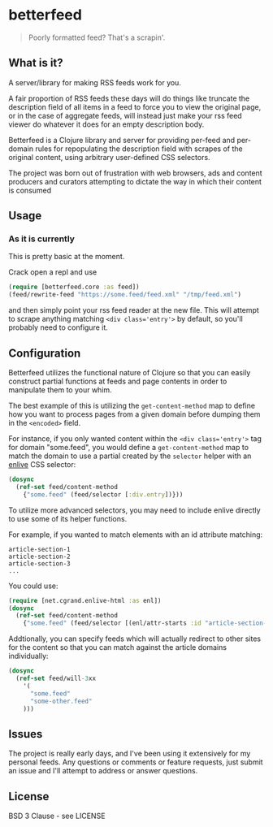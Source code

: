 # betterfeed
> Poorly formatted feed? That's a scrapin'.
## What is it?

A server/library for making RSS feeds work for you.

A fair proportion of RSS feeds these days will do things like truncate the
description field of all items in a feed to force you to view the original page,
or in the case of aggregate feeds, will instead just make your rss feed viewer
do whatever it does for an empty description body.

Betterfeed is a Clojure library and server for providing per-feed and per-domain
rules for repopulating the description field with scrapes of the original
content, using arbitrary user-defined CSS selectors.

The project was born out of frustration with web browsers, ads and content
producers and curators attempting to dictate the way in which their content is
consumed

## Usage
### As it is currently

This is pretty basic at the moment.

Crack open a repl and use

```clojure
(require [betterfeed.core :as feed])
(feed/rewrite-feed "https://some.feed/feed.xml" "/tmp/feed.xml") 
```

and then simply point your rss feed reader at the new file. This will attempt to
scrape anything matching `<div class='entry'>` by default, so you'll probably
need to configure it.

## Configuration

Betterfeed utilizes the functional nature of Clojure so that you can easily
construct partial functions at feeds and page contents in order to manipulate
them to your whim.

The best example of this is utilizing the `get-content-method` map to define how
you want to process pages from a given domain before dumping them in the
`<encoded>` field.

For instance, if you only wanted content within the `<div class='entry'>` tag
for domain "some.feed", you would define a `get-content-method` map to match the
domain to use a partial created by the `selector` helper with an
[enlive](http://github.com/cgrand/enlive) CSS selector:

```clojure
(dosync
  (ref-set feed/content-method
    {"some.feed" (feed/selector [:div.entry])}))
```

To utilize more advanced selectors, you may need to include enlive directly to
use some of its helper functions.

For example, if you wanted to match elements with an id attribute matching:

    article-section-1
    article-section-2
    article-section-3
    ...

You could use:

```clojure
(require [net.cgrand.enlive-html :as enl])
(dosync
  (ref-set feed/content-method
    {"some.feed" (feed/selector [(enl/attr-starts :id "article-section-")])}))
```

Addtionally, you can specify feeds which will actually redirect to other sites
for the content so that you can match against the article domains individually:

```clojure
(dosync
  (ref-set feed/will-3xx 
    '(
      "some.feed"
      "some-other.feed"
    )))
```

## Issues
The project is really early days, and I've been using it extensively for my
personal feeds. Any questions or comments or feature requests, just submit an
issue and I'll attempt to address or answer questions.

## License

BSD 3 Clause - see LICENSE
